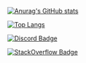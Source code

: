 [![Anurag's GitHub stats](https://github-readme-stats.vercel.app/api?username=JustAlexeyDev&theme=dark&bg_color=30,e96443,904e95&text_color=ffffff&icon_color=e9d179)](https://github.com/JustAlexeyDev/JustAlexeyDev)

[![Top Langs](https://github-readme-stats.vercel.app/api/top-langs/?username=JustAlexeyDev&langs_count=5)](https://github.com/JustAlexeyDev/)


[![Discord Badge](https://img.shields.io/badge/-Discord-424242?style=for-the-badge&logo=Discord&logoColor=white)](https://discord.gg/qcFMNmpHWV)

[![StackOverflow Badge](https://img.shields.io/badge/-StackOverflow-424242?style=for-the-badge&logo=StackOverflow)](https://ru.stackoverflow.com/users/529907/fensi)


